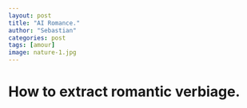 ```yaml
---
layout: post
title: "AI Romance."
author: "Sebastian"
categories: post
tags: [amour]
image: nature-1.jpg
---
```

# How to extract romantic verbiage.
